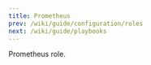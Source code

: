 ```yaml
---
title: Prometheus
prev: /wiki/guide/configuration/roles
next: /wiki/guide/playbooks
---
```


Prometheus role.

<!--more-->

